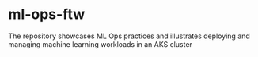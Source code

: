# ml-ops-ftw
The repository showcases ML Ops practices and illustrates deploying and managing machine learning workloads in an AKS cluster
